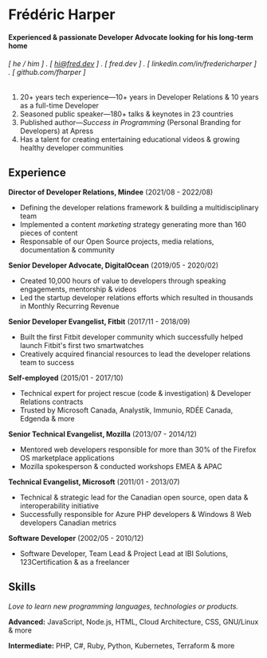 # Frédéric Harper

#### Experienced & passionate Developer Advocate looking for his **long-term** home

###### [ he / him ] . [ hi@fred.dev ] . [ fred.dev ] . [ linkedin.com/in/fredericharper ] . [ github.com/fharper ]

1. 20+ years tech experience—10+ years in Developer Relations & 10 years as a full-time Developer
2. Seasoned public speaker—180+ talks & keynotes in 23 countries
3. Published author—_Success in Programming_ (Personal Branding for Developers) at Apress
4. Has a talent for creating entertaining educational videos & growing healthy developer communities

## Experience

**Director of Developer Relations, Mindee** (2021/08 - 2022/08)

- Defining the developer relations framework & building a multidisciplinary team
- Implemented a content _marketing_ strategy generating more than 160 pieces of content
- Responsable of our Open Source projects, media relations, documentation & community

**Senior Developer Advocate, DigitalOcean** (2019/05 - 2020/02)

- Created 10,000 hours of value to developers through speaking engagements, mentorship & videos
- Led the startup developer relations efforts which resulted in thousands in Monthly Recurring Revenue

**Senior Developer Evangelist, Fitbit** (2017/11 - 2018/09)

- Built the first Fitbit developer community which successfully helped launch Fitbit's first two smartwatches
- Creatively acquired financial resources to lead the developer relations team to success

**Self-employed** (2015/01 - 2017/10)

- Technical expert for project rescue (code & investigation) & Developer Relations contracts
- Trusted by Microsoft Canada, Analystik, Immunio, RDÉE Canada, Edgenda & more

**Senior Technical Evangelist, Mozilla** (2013/07 - 2014/12)

- Mentored web developers responsible for more than 30% of the Firefox OS marketplace applications
- Mozilla spokesperson & conducted workshops EMEA & APAC

**Technical Evangelist, Microsoft** (2011/01 - 2013/07)

- Technical & strategic lead for the Canadian open source, open data & interoperability initiative
- Successfully responsible for Azure PHP developers & Windows 8 Web developers Canadian metrics

**Software Developer** (2002/05 - 2010/12)

- Software Developer, Team Lead & Project Lead at IBI Solutions, 123Certification & as a freelancer

## Skills

_Love to learn new programming languages, technologies or products._

**Advanced:** JavaScript, Node.js, HTML, Cloud Architecture, CSS, GNU/Linux & more

**Intermediate:** PHP, C#, Ruby, Python, Kubernetes, Terraform & more
